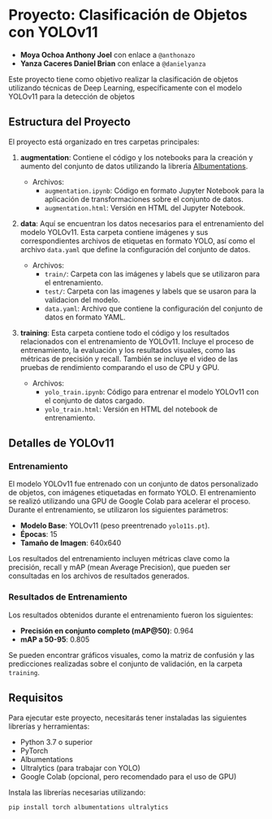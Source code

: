 # Proyecto: Clasificación de Objetos con YOLOv11

  - **Moya Ochoa Anthony Joel** con enlace a `@anthonazo`
  - **Yanza Caceres Daniel Brian** con enlace a `@danielyanza`

Este proyecto tiene como objetivo realizar la clasificación de objetos utilizando técnicas de Deep Learning, específicamente con el modelo YOLOv11 para la detección de objetos

## Estructura del Proyecto

El proyecto está organizado en tres carpetas principales:

1. **augmentation**: Contiene el código y los notebooks para la creación y aumento del conjunto de datos utilizando la librería [Albumentations](https://albumentations.ai/).
    - Archivos:
        - `augmentation.ipynb`: Código en formato Jupyter Notebook para la aplicación de transformaciones sobre el conjunto de datos.
        - `augmentation.html`: Versión en HTML del Jupyter Notebook.
        
2. **data**: Aquí se encuentran los datos necesarios para el entrenamiento del modelo YOLOv11. Esta carpeta contiene imágenes y sus correspondientes archivos de etiquetas en formato YOLO, así como el archivo `data.yaml` que define la configuración del conjunto de datos.
    - Archivos:
        - `train/`: Carpeta con las imágenes y labels que se utilizaron para el entrenamiento.
        - `test/`: Carpeta con las imagenes y labels que se usaron para la validacion del modelo.
        - `data.yaml`: Archivo que contiene la configuración del conjunto de datos en formato YAML.
        
3. **training**: Esta carpeta contiene todo el código y los resultados relacionados con el entrenamiento de YOLOv11. Incluye el proceso de entrenamiento, la evaluación y los resultados visuales, como las métricas de precisión y recall. También se incluye el video de las pruebas de rendimiento comparando el uso de CPU y GPU.
    - Archivos:
        - `yolo_train.ipynb`: Código para entrenar el modelo YOLOv11 con el conjunto de datos cargado.
        - `yolo_train.html`: Versión en HTML del notebook de entrenamiento.

## Detalles de YOLOv11

### Entrenamiento

El modelo YOLOv11 fue entrenado con un conjunto de datos personalizado de objetos, con imágenes etiquetadas en formato YOLO. El entrenamiento se realizó utilizando una GPU de Google Colab para acelerar el proceso. Durante el entrenamiento, se utilizaron los siguientes parámetros:

- **Modelo Base**: YOLOv11 (peso preentrenado `yolo11s.pt`).
- **Épocas**: 15
- **Tamaño de Imagen**: 640x640

Los resultados del entrenamiento incluyen métricas clave como la precisión, recall y mAP (mean Average Precision), que pueden ser consultadas en los archivos de resultados generados.

### Resultados de Entrenamiento

Los resultados obtenidos durante el entrenamiento fueron los siguientes:

- **Precisión en conjunto completo (mAP@50)**: 0.964
- **mAP a 50-95**: 0.805

Se pueden encontrar gráficos visuales, como la matriz de confusión y las predicciones realizadas sobre el conjunto de validación, en la carpeta `training`.

## Requisitos

Para ejecutar este proyecto, necesitarás tener instaladas las siguientes librerías y herramientas:

- Python 3.7 o superior
- PyTorch
- Albumentations
- Ultralytics (para trabajar con YOLO)
- Google Colab (opcional, pero recomendado para el uso de GPU)

Instala las librerías necesarias utilizando:

```bash
pip install torch albumentations ultralytics
